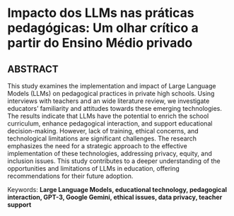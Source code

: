 # Impacto dos LLMs nas práticas pedagógicas: Um olhar crítico a partir do Ensino Médio privado

## ABSTRACT
This study examines the implementation and impact of Large Language Models (LLMs) on pedagogical practices in private high schools. Using interviews with teachers and an wide literature review, we investigate educators’ familiarity and attitudes towards these emerging technologies. The results indicate that LLMs have the potential to enrich the school curriculum, enhance pedagogical interaction, and support educational decision-making. However, lack of training, ethical concerns, and technological limitations are significant challenges. The research emphasizes the need for a strategic approach to the effective implementation of these technologies, addressing privacy, equity, and inclusion issues. This study contributes to a deeper understanding of the opportunities and limitations of LLMs in education, offering recommendations for their future adoption. 

Keywords: **Large Language Models, educational technology, pedagogical interaction, GPT-3, Google Gemini, ethical issues, data privacy, teacher support**
